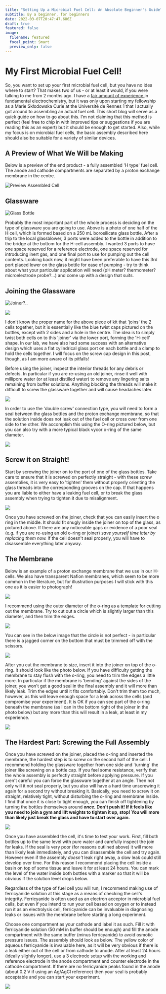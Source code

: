 ```yaml
---
title: "Setting Up a Microbial Fuel Cell: An Absolute Beginner's Guide"
subtitle: By a beginner, for beginners
date: 2022-03-07T20:47:47.686Z
draft: true
featured: false
image:
  filename: featured
  focal_point: Smart
  preview_only: false
---
```

# My First Microbial Fuel Cell!

So, you want to set up your first microbial fuel cell, but you have no idea where to start? That makes two of us - or at least it would, if you were talking to me from 2 months ago. I have a [fair amount of experience ](https://scholar.google.com/citations?user=tae1A2AAAAAJ&hl=en)in fundamental electrochemistry, but it was only upon starting my fellowship as a Marie Skłodowska Curie at the Université de Rennes 1 that I actually got around to assembling an actual fuel cell. This short blog will serve as a quick guide on how to go about this. I'm not claiming that this method is perfect (feel free to chip in with improved tips or suggestions if you are reading this as an expert) but it should be enough to get started. Also, while my focus is on microbial fuel cells, the basic assembly described here should also be suitable for a variety of similar devices.

## A Preview of What We Will be Making

Below is a preview of the end product - a fully assembled 'H type' fuel cell. The anode and cathode compartments are separated by a proton exchange membrane in the centre.

![Preview Assembled Cell](20220304_094936-small-.jpg)

## Glassware

![Glass Bottle](20220304_090340-small-.jpg "CG Cell")

Probably the most important part of the whole process is deciding on the type of glassware you are going to use. Above is a photo of one half of the H cell, which is formed based on a 250 mL borosilicate glass bottle. After a trip to the local glassblower, 3 ports were added to the bottle in addition to the bridge at the bottom for the H-cell assembly. I wanted 3 ports to have one space reserved for a reference electrode, one space reserved for introducing inert gas, and one final port to use for pumping out the cell contents. Looking back now, it might have been preferable to have this 3rd port placed lower on the glass bottle for ease of pumping - try to think about what your particular application will need (pH meter? thermometer? microelectrode probe?...) and come up with a design that suits. 

## Joining the Glassware

![](20220304_090503-small-.jpg "Joiner?..")

![](20220304_090508-small-.jpg)

I don't know the proper name for the above piece of kit that 'joins' the 2 cells together, but it is essentially like the blue twist caps pictured on the bottles, except with 2 sides and a hole in the centre. The idea is to simply twist both cells on to this 'joiner' via the lower port, forming the 'H-cell' shape. In our lab, we have also had some success with an alternative design which uses a flat cylindrical glass port on each bottle and a clamp to hold the cells together. I will focus on the screw cap design in this post, though, as I am more aware of its pitfalls!

Before using the joiner, inspect the interior threads for any debris or defects. In particular if you are re-using an old joiner, rinse it well with millipore water (or at least distilled water) to remove any lingering salts remaining from buffer solutions. Anything blocking the threads will make it difficult to screw the glassware together and will cause headaches later.

![](20220304_090832-small-.jpg)

In order to use the 'double screw' connection type, you will need to form a seal between the glass bottles and the proton exchange membrane, so that the solution inside does not leak out of the fuel cell or cross over from one side to the other. We accomplish this using the O-ring pictured below, but you can also try with a more typical black vycor o-ring of the same diameter.

![](20220304_090905-small-.jpg)

## Screw it on Straight!

Start by screwing the joiner on to the port of one of the glass bottles. Take care to ensure that it is screwed on perfectly straight - with these screw assemblies, it is very easy to 'tighten' them without properly orienting the glass threads into the corresponding grooves on the cap. If that happens you are liable to either have a leaking fuel cell, or to break the glass assembly when trying to tighten it due to misalignment.

![](20220304_090918-small-.jpg)

Once you have screwed on the joiner, check that you can easily insert the o ring in the middle. It should fit snugly inside the joiner on top of the glass, as pictured above. If there are any noticeable gaps or evidence of a poor seal (e.g. if you are re-using an old o-ring or joiner) *save yourself time later by replacing them now.* If the cell doesn't seal properly, you will have to disassemble everything later anyway.

## The Membrane

Below is an example of a proton exchange membrane that we use in our H-cells. We also have transparent Nafion membranes, which seem to be more common in the literature, but for illustration purposes I will stick with this one as it is easier to photograph!

![](20220304_090544-small-.jpg)

I recommend using the outer diameter of the o-ring as a template for cutting out the membrane. Try to cut out a circle which is slightly larger than this diameter, and then trim the edges.

![](20220304_092105-small-.jpg)

You can see in the below image that the circle is not perfect - in particular there is a jagged corner on the bottom that must be trimmed off with the scissors.

![](20220304_090823-small-.jpg)

After you cut the membrane to size, insert it into the joiner on top of the o-ring. It should look like the photo below. If you have difficulty getting the membrane to stay flush with the o-ring, you need to trim the edges a little more. In particular if the membrane is 'bending' against the sides of the joiner, you won't get a good seal in the final assembly and it will more than likely leak. Trim the edges until it fits comfortably. Don't trim them too much, however, as this will leave enough space for a leak across the cells (and compromise your experiment). It is OK if you can see part of the o-ring beneath the membrane (as I can in the bottom right of the joiner in the photo below) but any more than this will result in a leak, at least in my experience.

![](20220304_091038-small-.jpg)

## The Hardest Part: Screwing the Full Assembly

Once you have screwed on the joiner, placed the o-ring and inserted the membrane, the hardest step is to screw on the second half of the cell. I recommend holding the glassware together from one side and 'turning' the joiner like screwing on a bottle cap. If you feel some resistance, verify that the whole assembly is perfectly straight before applying pressure. If you aren't careful you can force the glassware together at an angle. Then not only will it not seal properly, but you also will have a hard time unscrewing it again for a second try without breaking it. Basically, you need to screw it on straight, relatively tight, without disturbing the o-ring and membrane inside. I find that once it is close to tight enough, you can finish off tightening by turning the bottles themselves around ***once.* Don't push it! If it feels like you need to join a gym and lift weights to tighten it up, stop! You will more than likely just break the glass and have to start over again.** 

![](20220304_093332-small-.jpg)

Once you have assembled the cell, it's time to test your work. First, fill both bottles up to the same level with pure water and carefully inspect the join for leaks. If the seal is very poor (for reasons outlined above) it will more than likely leak immediately, and you can disassemble the cell and try again. However even if the assembly *doesn't* leak right away, a slow leak could still develop over time. For this reason I recommend placing the cell inside a basin on top of some tissue and leave it for at least 24 hours. You can mark the level of the water inside both bottles with a marker so that it will be obvious if the solution level drops below.

Regardless of the type of fuel cell you will run, I recommend making use of ferricyanide solution at this stage as a means of checking the cell's integrity. Ferricyanide is often used as an electron acceptor in microbial fuel cells, but even if you intend to run your cell based on oxygen or to instead run it as an electrolysis cell, ferricyanide can be invaluable in diagnosing leaks or issues with the membrane before starting a long experiment.

Choose one compartment as your cathode and label it as such. Fill it with ferricyanide solution (50 mM in buffer should be enough) and fill the anode compartment with the same buffer (minus ferricyanide) to avoid osmotic pressure issues. The assembly should look as below. The yellow color of aqueous ferricyanide is invaluable here, as it will be very obvious if there is a leak either out of the cell or from cathode to anode. After at least 24 hours (ideally slightly longer), use a 3 electrode setup with the working and reference electrode in the anode compartment and counter electrode in the cathode compartment. If there are no ferricyanide peaks found in the anode (about 0.2 V if using an Ag/AgCl reference) then your seal is probably acceptable and you can start your experiment. 

![](20220304_094008-small-.jpg)

![]()